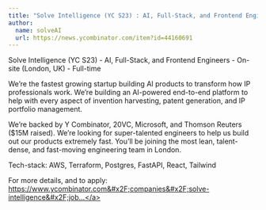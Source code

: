 ```yaml
---
title: "Solve Intelligence (YC S23) : AI, Full-Stack, and Frontend Engineers"
author:
  name: solveAI
  url: https://news.ycombinator.com/item?id=44160691
---
```


<JobNavigation />

Solve Intelligence (YC S23) - AI, Full-Stack, and Frontend Engineers - On-site (London, UK) - Full-time

We’re the fastest growing startup building AI products to transform how IP professionals work. We’re building an AI-powered end-to-end platform to help with every aspect of invention harvesting, patent generation, and IP portfolio management.

We’re backed by Y Combinator, 20VC, Microsoft, and Thomson Reuters ($15M raised). We’re looking for super-talented engineers to help us build out our products extremely fast. You’ll be joining the most lean, talent-dense, and fast-moving engineering team in London.

Tech-stack: AWS, Terraform, Postgres, FastAPI, React, Tailwind

For more details, and to apply: <a href="https:&#x2F;&#x2F;www.ycombinator.com&#x2F;companies&#x2F;solve-intelligence&#x2F;jobs">https:&#x2F;&#x2F;www.ycombinator.com&#x2F;companies&#x2F;solve-intelligence&#x2F;job...</a>
<JobApplication />
